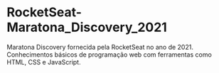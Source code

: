 # RocketSeat-Maratona_Discovery_2021
Maratona Discovery fornecida pela RocketSeat no ano de 2021. Conhecimentos básicos de programação web com ferramentas como HTML, CSS e JavaScript.
